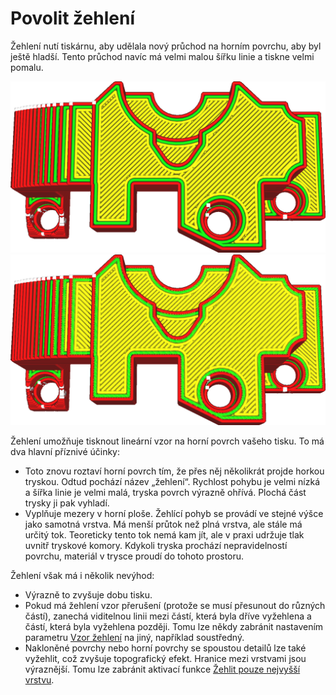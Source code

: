Povolit žehlení
====
Žehlení nutí tiskárnu, aby udělala nový průchod na horním povrchu, aby byl ještě hladší. Tento průchod navíc má velmi malou šířku linie a tiskne velmi pomalu.

![Normální tisk, při pohledu shora](../../../articles/images/ironing_enabled_disabled.png)
![S aktivovaným žehlením si všimněte jemných čar nahoře](../../../articles/images/ironing_enabled_enabled.png)

Žehlení umožňuje tisknout lineární vzor na horní povrch vašeho tisku. To má dva hlavní příznivé účinky:
* Toto znovu roztaví horní povrch tím, že přes něj několikrát projde horkou tryskou. Odtud pochází název „žehlení“. Rychlost pohybu je velmi nízká a šířka linie je velmi malá, tryska povrch výrazně ohřívá. Plochá část trysky ji pak vyhladí.
* Vyplňuje mezery v horní ploše. Žehlící pohyb se provádí ve stejné výšce jako samotná vrstva. Má menší průtok než plná vrstva, ale stále má určitý tok. Teoreticky tento tok nemá kam jít, ale v praxi udržuje tlak uvnitř tryskové komory. Kdykoli tryska prochází nepravidelností povrchu, materiál v trysce proudí do tohoto prostoru.

Žehlení však má i několik nevýhod:
* Výrazně to zvyšuje dobu tisku.
* Pokud má žehlení vzor přerušení (protože se musí přesunout do různých částí), zanechá viditelnou linii mezi částí, která byla dříve vyžehlena a částí, která byla vyžehlena později. Tomu lze někdy zabránit nastavením parametru [Vzor žehlení](ironing_pattern.md) na jiný, například soustředný.
* Nakloněné povrchy nebo horní povrchy se spoustou detailů lze také vyžehlit, což zvyšuje topografický efekt. Hranice mezi vrstvami jsou výraznější. Tomu lze zabránit aktivací funkce [Žehlit pouze nejvyšší vrstvu](ironing_only_highest_layer.md).


